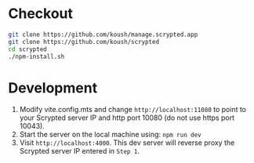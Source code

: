 # Checkout

```sh
git clone https://github.com/koush/manage.scrypted.app
git clone https://github.com/koush/scrypted
cd scrypted
./npm-install.sh
```

# Development

1. Modify vite.config.mts and change `http://localhost:11080` to point to your Scrypted server IP and http port 10080 (do not use https port 10043).
2. Start the server on the local machine using: `npm run dev`
3. Visit `http://localhost:4000`. This dev server will reverse proxy the Scrypted server IP entered in `Step 1`.
